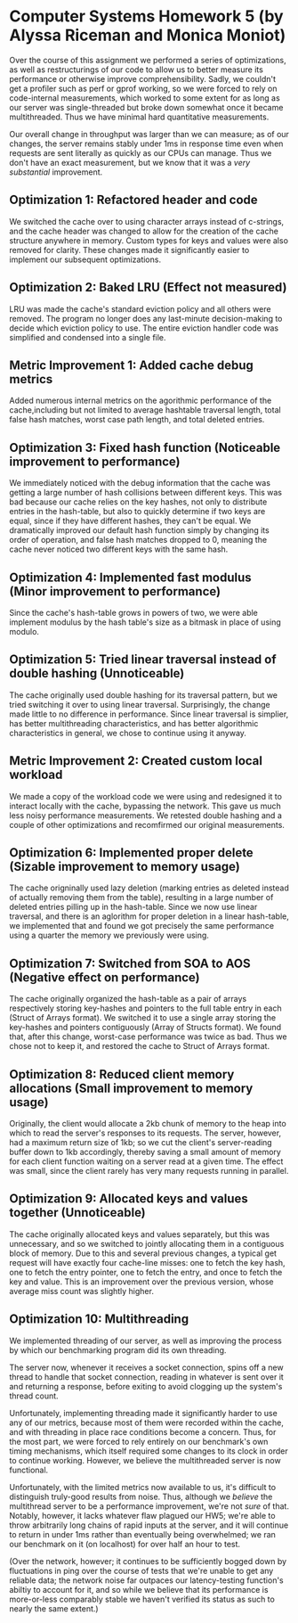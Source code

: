 # Computer Systems Homework 5 (by Alyssa Riceman and Monica Moniot)

Over the course of this assignment we performed a series of optimizations, as well as restructurings of our code to allow us to better measure its performance or otherwise improve comprehensibility. Sadly, we couldn't get a profiler such as perf or gprof working, so we were forced to rely on code-internal measurements, which worked to some extent for as long as our server was single-threaded but broke down somewhat once it became multithreaded. Thus we have minimal hard quantitative measurements.

Our overall change in throughput was larger than we can measure; as of our changes, the server remains stably under 1ms in response time even when requests are sent literally as quickly as our CPUs can manage. Thus we don't have an exact measurement, but we know that it was a *very substantial* improvement.

## Optimization 1: Refactored header and code
We switched the cache over to using character arrays instead of c-strings, and the cache header was changed to allow for the creation of the cache structure anywhere in memory. Custom types for keys and values were also removed for clarity. These changes made it significantly easier to implement our subsequent optimizations.

## Optimization 2: Baked LRU (Effect not measured)
LRU was made the cache's standard eviction policy and all others were removed. The program no longer does any last-minute decision-making to decide which eviction policy to use. The entire eviction handler code was simplified and condensed into a single file.

## Metric Improvement 1: Added cache debug metrics
Added numerous internal metrics on the agorithmic performance of the cache,including but not limited to average hashtable traversal length, total false hash matches, worst case path length, and total deleted entries.

## Optimization 3: Fixed hash function (Noticeable improvement to performance)
We immediately noticed with the debug information that the cache was getting a large number of hash collisions between different keys. This was bad because our cache relies on the key hashes, not only to distribute entries in the hash-table, but also to quickly determine if two keys are equal, since if they have different hashes, they can't be equal. We dramatically improved our default hash function simply by changing its order of operation, and false hash matches dropped to 0, meaning the cache never noticed two different keys with the same hash.

## Optimization 4: Implemented fast modulus (Minor improvement to performance)
Since the cache's hash-table grows in powers of two, we were able implement modulus by the hash table's size as a bitmask in place of using modulo.

## Optimization 5: Tried linear traversal instead of double hashing (Unnoticeable)
The cache originally used double hashing for its traversal pattern, but we tried switching it over to using linear traversal. Surprisingly, the change made little to no difference in performance. Since linear traversal is simplier, has better multithreading characteristics, and has better algorithmic characteristics in general, we chose to continue using it anyway.

## Metric Improvement 2: Created custom local workload
We made a copy of the workload code we were using and redesigned it to interact locally with the cache, bypassing the network. This gave us much less noisy performance measurements. We retested double hashing and a couple of other optimizations and recomfirmed our original measurements.

## Optimization 6: Implemented proper delete (Sizable improvement to memory usage)
The cache origninally used lazy deletion (marking entries as deleted instead of actually removing them from the table), resulting in a large number of deleted entries pilling up in the hash-table. Since we now use linear traversal, and there is an aglorithm for proper deletion in a linear hash-table, we implemented that and found we got precisely the same performance using a quarter the memory we previously were using.

## Optimization 7: Switched from SOA to AOS (Negative effect on performance)
The cache originally organized the hash-table as a pair of arrays respectively storing key-hashes and pointers to the full table entry in each (Struct of Arrays format). We switched it to use a single array storing the key-hashes and pointers contiguously (Array of Structs format). We found that, after this change, worst-case performance was twice as bad. Thus we chose not to keep it, and restored the cache to Struct of Arrays format.

## Optimization 8: Reduced client memory allocations (Small improvement to memory usage)
Originally, the client would allocate a 2kb chunk of memory to the heap into which to read the server's responses to its requests. The server, however, had a maximum return size of 1kb; so we cut the client's server-reading buffer down to 1kb accordingly, thereby saving a small amount of memory for each client function waiting on a server read at a given time. The effect was small, since the client rarely has very many requests running in parallel.

## Optimization 9: Allocated keys and values together (Unnoticeable)
The cache originally allocated keys and values separately, but this was unnecessary, and so we switched to jointly allocating them in a contiguous block of memory. Due to this and several previous changes, a typical get request will have exactly four cache-line misses: one to fetch the key hash, one to fetch the entry pointer, one to fetch the entry, and once to fetch the key and value. This is an improvement over the previous version, whose average miss count was slightly higher.

## Optimization 10: Multithreading
We implemented threading of our server, as well as improving the process by which our benchmarking program did its own threading.

The server now, whenever it receives a socket connection, spins off a new thread to handle that socket connection, reading in whatever is sent over it and returning a response, before exiting to avoid clogging up the system's thread count.

Unfortunately, implementing threading made it significantly harder to use any of our metrics, because most of them were recorded within the cache, and with threading in place race conditions become a concern. Thus, for the most part, we were forced to rely entirely on our benchmark's own timing mechanisms, which itself required some changes to its clock in order to continue working. However, we believe the multithreaded server is now functional.

Unfortunately, with the limited metrics now available to us, it's difficult to distinguish truly-good results from noise. Thus, although we *believe* the multithread server to be a performance improvement, we're not *sure* of that. Notably, however, it lacks whatever flaw plagued our HW5; we're able to throw arbitrarily long chains of rapid inputs at the server, and it will continue to return in under 1ms rather than eventually being overwhelmed; we ran our benchmark on it (on localhost) for over half an hour to test.

(Over the network, however; it continues to be sufficiently bogged down by fluctuations in ping over the course of tests that we're unable to get any reliable data; the network noise far outpaces our latency-testing function's abiltiy to account for it, and so while we believe that its performance is more-or-less comparably stable we haven't verified its status as such to nearly the same extent.)